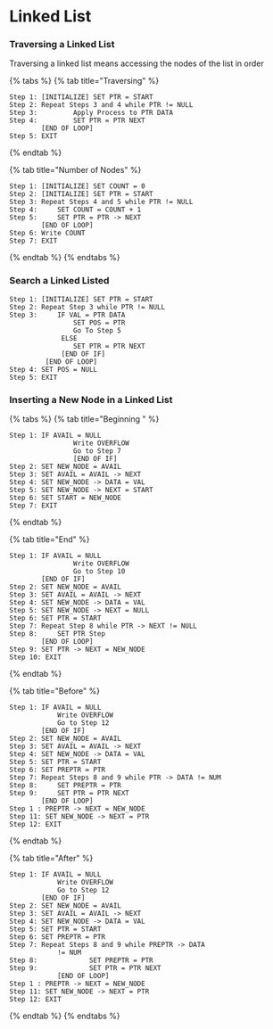 # Linked List



### Traversing a Linked List

Traversing a linked list means accessing the nodes of the list in order

{% tabs %}
{% tab title="Traversing" %}
```text
Step 1: [INITIALIZE] SET PTR = START
Step 2: Repeat Steps 3 and 4 while PTR != NULL
Step 3:         Apply Process to PTR DATA
Step 4:         SET PTR = PTR NEXT
        [END OF LOOP]
Step 5: EXIT
```
{% endtab %}

{% tab title="Number of Nodes" %}
```
Step 1: [INITIALIZE] SET COUNT = 0
Step 2: [INITIALIZE] SET PTR = START
Step 3: Repeat Steps 4 and 5 while PTR != NULL
Step 4:     SET COUNT = COUNT + 1
Step 5:     SET PTR = PTR -> NEXT
        [END OF LOOP]
Step 6: Write COUNT
Step 7: EXIT
```
{% endtab %}
{% endtabs %}

### Search a Linked Listed

```text
Step 1: [INITIALIZE] SET PTR = START
Step 2: Repeat Step 3 while PTR != NULL
Step 3:     IF VAL = PTR DATA
                SET POS = PTR
                Go To Step 5
             ELSE
                SET PTR = PTR NEXT
             [END OF IF]
         [END OF LOOP]
Step 4: SET POS = NULL
Step 5: EXIT
```

### Inserting a New Node in a Linked List

{% tabs %}
{% tab title="Beginning " %}
```text
Step 1: IF AVAIL = NULL
                Write OVERFLOW
                Go to Step 7
                [END OF IF]
Step 2: SET NEW_NODE = AVAIL
Step 3: SET AVAIL = AVAIL -> NEXT
Step 4: SET NEW_NODE -> DATA = VAL
Step 5: SET NEW_NODE -> NEXT = START
Step 6: SET START = NEW_NODE
Step 7: EXIT
```
{% endtab %}

{% tab title="End" %}
```
Step 1: IF AVAIL = NULL
                Write OVERFLOW
                Go to Step 10
        [END OF IF]
Step 2: SET NEW_NODE = AVAIL
Step 3: SET AVAIL = AVAIL -> NEXT
Step 4: SET NEW_NODE -> DATA = VAL
Step 5: SET NEW_NODE -> NEXT = NULL
Step 6: SET PTR = START
Step 7: Repeat Step 8 while PTR -> NEXT != NULL
Step 8:     SET PTR Step
        [END OF LOOP]
Step 9: SET PTR -> NEXT = NEW_NODE
Step 10: EXIT
```
{% endtab %}

{% tab title="Before" %}
```
Step 1: IF AVAIL = NULL
            Write OVERFLOW
            Go to Step 12
        [END OF IF]
Step 2: SET NEW_NODE = AVAIL
Step 3: SET AVAIL = AVAIL -> NEXT
Step 4: SET NEW_NODE -> DATA = VAL
Step 5: SET PTR = START
Step 6: SET PREPTR = PTR
Step 7: Repeat Steps 8 and 9 while PTR -> DATA != NUM
Step 8:     SET PREPTR = PTR
Step 9:     SET PTR = PTR NEXT
        [END OF LOOP]
Step 1 : PREPTR -> NEXT = NEW_NODE
Step 11: SET NEW_NODE -> NEXT = PTR
Step 12: EXIT
```
{% endtab %}

{% tab title="After" %}
```
Step 1: IF AVAIL = NULL
            Write OVERFLOW
            Go to Step 12
        [END OF IF]
Step 2: SET NEW_NODE = AVAIL
Step 3: SET AVAIL = AVAIL -> NEXT
Step 4: SET NEW_NODE -> DATA = VAL
Step 5: SET PTR = START
Step 6: SET PREPTR = PTR
Step 7: Repeat Steps 8 and 9 while PREPTR -> DATA
            != NUM
Step 8:             SET PREPTR = PTR
Step 9:             SET PTR = PTR NEXT
            [END OF LOOP]
Step 1 : PREPTR -> NEXT = NEW_NODE
Step 11: SET NEW_NODE -> NEXT = PTR
Step 12: EXIT
```
{% endtab %}
{% endtabs %}







